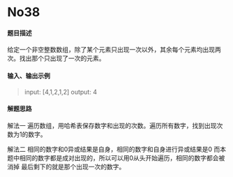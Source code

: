 # No38
#### 题目描述
给定一个非空整数数组，除了某个元素只出现一次以外，其余每个元素均出现两次。找出那个只出现了一次的元素。
#### 输入、输出示例
> input: [4,1,2,1,2]
> output: 4

#### 解题思路
解法一
遍历数组，用哈希表保存数字和出现的次数。遍历所有数字，找到出现次数为1的数字。

解法二
相同的数字和0异或结果是自身，相同的数字和自身进行异或结果是0
而本题中相同的数字都是成对出现的，所以可以用0从头开始遍历，相同的数字都会被消掉
最后剩下的就是那个出现一次的数字。